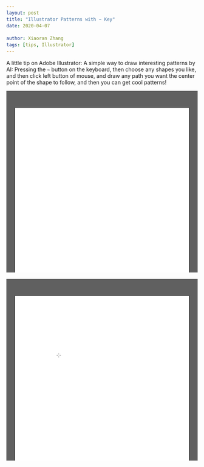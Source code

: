 ```yaml
---
layout: post
title: "Illustrator Patterns with ~ Key"
date: 2020-04-07

author: Xiaoran Zhang
tags: [tips, Illustrator]
---
```


A little tip on Adobe Illustrator: A simple way to draw interesting patterns by AI: Pressing the `~` button on the keyboard, then choose any shapes you like, and then click left button of mouse, and draw any path you want the center point of the shape to follow, and then you can get cool patterns!


![Illustrator Patterns with ~ Key Gif Demo](../img/tips/illustrator-pattern-polygon.gif "Illustrator Patterns with ~ KeyGif Demo")

![Illustrator Patterns with ~ Key Gif Demo](../img/tips/illustrator-pattern-star.gif "Illustrator Patterns with ~ KeyGif Demo")